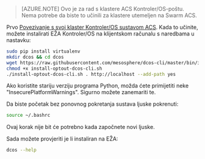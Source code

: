 <properties
   pageTitle="Instalirati operacijski sustav Kontroler/EŽA | Microsoft Azure"
   description="Instalirajte Kontroler/OS EŽA."
   services="container-service"
   documentationCenter=""
   authors="rgardler"
   manager="timlt"
   editor=""
   tags="acs, azure-container-service"
   keywords="Spremnika, Micro services Kontroler/OS, Azure"/>

<tags
   ms.service="container-service"
   ms.devlang="na"
   ms.topic="get-started-article"
   ms.tgt_pltfrm="na"
   ms.workload="na"
   ms.date="05/10/2016"
   ms.author="rogardle"/>

>[AZURE.NOTE] Ovo je za rad s klastere ACS Kontroler/OS-poštu. Nema potrebe da biste to učinili za klastere utemeljen na Swarm ACS.

Prvo [Povezivanje s svoj klaster Kontroler/OS sustavom ACS](../articles/container-service/container-service-connect.md). Kada to učinite, možete instalirati EŽA Kontroler/OS na klijentskom računalu s naredbama u nastavku:

```bash
sudo pip install virtualenv
mkdir dcos && cd dcos
wget https://raw.githubusercontent.com/mesosphere/dcos-cli/master/bin/install/install-optout-dcos-cli.sh
chmod +x install-optout-dcos-cli.sh
./install-optout-dcos-cli.sh . http://localhost --add-path yes
```

Ako koristite stariju verziju programa Python, možda ćete primijetiti neke "InsecurePlatformWarnings". Sigurno možete zanemariti te.

Da biste početak bez ponovnog pokretanja sustava ljuske pokrenuti:

```bash
source ~/.bashrc
```

Ovaj korak nije bit će potrebno kada započnete novi ljuske.

Sada možete provjeriti je li instaliran na EŽA:

```bash
dcos --help
```
